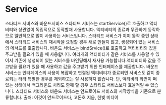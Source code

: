 # Service
스타티드 서비스와 바운드서비스
스타티드 서비스는 startService()로 호출하고 액티비티와 상관없이 독립적으로 동작할때 사용합니다. 액티비티의 종료과 무관하게 동작하므로 일반적으로 많이 사용하는 서비스입니다.
스타티드 서비스가 이미 동작 중인 상태에서 스타티드 서비스의 재시작을 요청할 경우 새로 만들지 않고, 생성되어 있는 서비스의 메서드를 호출합니다.
바운드 서비스는 bindSrvice()로 호출하고 액티비티와 값을 주고받을 필요가 있을 때 사용합니다. 여러개의 액티비티가 같은 서비스를 사용할 수 있어서 기존에 생성되어 있는 서비스를 바인딩해서
재사용 가능합니다.액티비티와 값을 주고받을 필요가 있을 때 사용하고 값을 주고받기 위한 인터페이스를 제공합니다. 
바운드 서비스는 인터페이스의 사용이 복잡하고 연결된 액티비티가 종료되면 서비스도 같이 종료되는 터라 특별한 경우를 제외하고는 잘 사용하지 않습니다.
단, 액티비티 화면이 떠 있는 상태에서 백그라운드 처리도 함께 할 경우 스타티드 서비스보다 효율적일 수 있습니다.
스타티드 서비스와 바운드 서비스는 안드로이드 서비스의 시작방식을 기준으로 분류합니다.
출처: 이것이 안드로이드다, 고돈호 지음, 한빛 미디어
